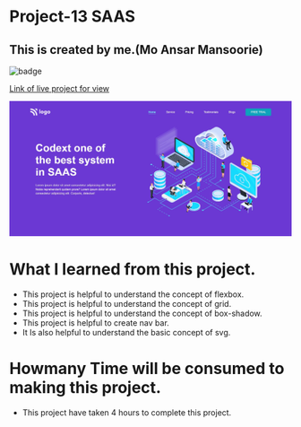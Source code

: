 # Project-13 SAAS 

## This is created by me.(Mo Ansar Mansoorie)

![badge](https://img.shields.io/badge/project--13-SAAS-yellow)

[Link of live project for view](https://saassolution.netlify.app/)

![View page](./completedScreenshot.jpg)

# What I learned from this project.

- This project is helpful to understand the concept of flexbox.
- This project is helpful to understand the concept of grid.
- This project is helpful to understand the concept of box-shadow.
- This project is helpful to create nav bar.
- It Is also helpful to understand the basic concept of svg.

# Howmany Time will be consumed to making this project.

- This project have taken 4 hours to complete this project.